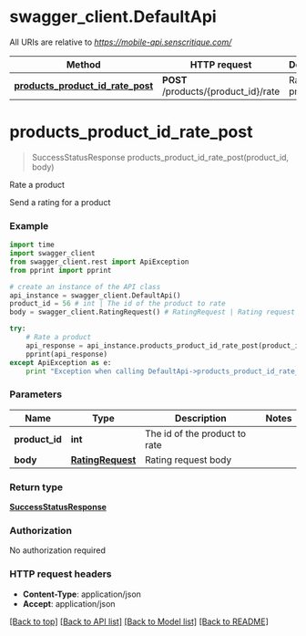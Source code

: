 # swagger_client.DefaultApi

All URIs are relative to *https://mobile-api.senscritique.com/*

Method | HTTP request | Description
------------- | ------------- | -------------
[**products_product_id_rate_post**](DefaultApi.md#products_product_id_rate_post) | **POST** /products/{product_id}/rate | Rate a product


# **products_product_id_rate_post**
> SuccessStatusResponse products_product_id_rate_post(product_id, body)

Rate a product

Send a rating for a product

### Example 
```python
import time
import swagger_client
from swagger_client.rest import ApiException
from pprint import pprint

# create an instance of the API class
api_instance = swagger_client.DefaultApi()
product_id = 56 # int | The id of the product to rate
body = swagger_client.RatingRequest() # RatingRequest | Rating request body

try: 
    # Rate a product
    api_response = api_instance.products_product_id_rate_post(product_id, body)
    pprint(api_response)
except ApiException as e:
    print "Exception when calling DefaultApi->products_product_id_rate_post: %s\n" % e
```

### Parameters

Name | Type | Description  | Notes
------------- | ------------- | ------------- | -------------
 **product_id** | **int**| The id of the product to rate | 
 **body** | [**RatingRequest**](RatingRequest.md)| Rating request body | 

### Return type

[**SuccessStatusResponse**](SuccessStatusResponse.md)

### Authorization

No authorization required

### HTTP request headers

 - **Content-Type**: application/json
 - **Accept**: application/json

[[Back to top]](#) [[Back to API list]](../README.md#documentation-for-api-endpoints) [[Back to Model list]](../README.md#documentation-for-models) [[Back to README]](../README.md)

